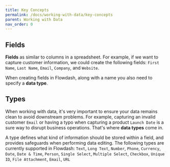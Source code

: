 ```yaml
---
title: Key Concepts
permalink: /docs/working-with-data/key-concepts
parent: Working with Data
nav_order: 0
---
```


## Fields

**Fields** as similar to columns in a spreadsheet. For example, if we want to capture customer information, we could create the following fields: `First Name`, `Last Name`, `Email`, `Company`, and `Website`.

When creating fields in Flowdash, along with a name you also need to specify a **data type**.

## Types

When working with data, it's very important to ensure your data remains clean to avoid downstream problems. For example, capturing an invalid customer `Email` or having a typo when capturing a product `Launch Date` is a sure way to disrupt business operations. That's where **data types** come in.

A type defines what kind of information should be stored within a field, and provides safeguards when performing data editing. The following types are currently supported in Flowdash: `Text`, `Long Text`, `Number`, `Phone`, `Currency`, `Date`, `Date & Time`, `Person`, `Single Select`, `Multiple Select`, `Checkbox`, `Unique ID`, `File Attachment`, `Email`, `URL`
